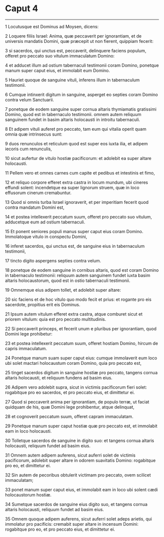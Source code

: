 # Caput 4

***

1 Locutusque est Dominus ad Moysen, dicens:

2 Loquere filiis Israel: Anima, quæ peccaverit per ignorantiam, et de universis mandatis Domini, quæ præcepit ut non fierent, quippiam fecerit:

3 si sacerdos, qui unctus est, peccaverit, delinquere faciens populum, offeret pro peccato suo vitulum immaculatum Domino:

4 et adducet illum ad ostium tabernaculi testimonii coram Domino, ponetque manum super caput eius, et immolabit eum Domino.

5 Hauriet quoque de sanguine vituli, inferens illum in tabernaculum testimonii.

6 Cumque intinxerit digitum in sanguine, asperget eo septies coram Domino contra velum Sanctuarii.

7 ponetque de eodem sanguine super cornua altaris thymiamatis gratissimi Domino, quod est in tabernaculo testimonii. omnem autem reliquum sanguinem fundet in basim altaris holocausti in introitu tabernaculi.

8 Et adipem vituli auferet pro peccato, tam eum qui vitalia operit quam omnia quæ intrinsecus sunt:

9 duos renunculos et reticulum quod est super eos iuxta ilia, et adipem iecoris cum renunculis,

10 sicut aufertur de vitulo hostiæ pacificorum: et adolebit ea super altare holocausti.

11 Pellem vero et omnes carnes cum capite et pedibus et intestinis et fimo,

12 et reliquo corpore efferet extra castra in locum mundum, ubi cineres effundi solent: incendetque ea super lignorum struem, quæ in loco effusorum cinerum cremabuntur.

13 Quod si omnis turba Israel ignoraverit, et per imperitiam fecerit quod contra mandatum Domini est,

14 et postea intellexerit peccatum suum, offeret pro peccato suo vitulum, adducetque eum ad ostium tabernaculi.

15 Et ponent seniores populi manus super caput eius coram Domino. Immolatoque vitulo in conspectu Domini,

16 inferet sacerdos, qui unctus est, de sanguine eius in tabernaculum testimonii,

17 tincto digito aspergens septies contra velum.

18 ponetque de eodem sanguine in cornibus altaris, quod est coram Domino in tabernaculo testimonii: reliquum autem sanguinem fundet iuxta basim altaris holocaustorum, quod est in ostio tabernaculi testimonii.

19 Omnemque eius adipem tollet, et adolebit super altare:

20 sic faciens et de hoc vitulo quo modo fecit et prius: et rogante pro eis sacerdote, propitius erit eis Dominus.

21 Ipsum autem vitulum efferet extra castra, atque comburet sicut et priorem vitulum: quia est pro peccato multitudinis.

22 Si peccaverit princeps, et fecerit unum e pluribus per ignorantiam, quod Domini lege prohibetur:

23 et postea intellexerit peccatum suum, offeret hostiam Domino, hircum de capris immaculatum.

24 Ponetque manum suam super caput eius: cumque immolaverit eum loco ubi solet mactari holocaustum coram Domino, quia pro peccato est,

25 tinget sacerdos digitum in sanguine hostiæ pro peccato, tangens cornua altaris holocausti, et reliquum fundens ad basim eius.

26 Adipem vero adolebit supra, sicut in victimis pacificorum fieri solet: rogabitque pro eo sacerdos, et pro peccato eius, et dimittetur ei.

27 Quod si peccaverit anima per ignorantiam, de populo terræ, ut faciat quidquam de his, quæ Domini lege prohibentur, atque delinquat,

28 et cognoverit peccatum suum, offeret capram immaculatam.

29 Ponetque manum super caput hostiæ quæ pro peccato est, et immolabit eam in loco holocausti.

30 Tolletque sacerdos de sanguine in digito suo: et tangens cornua altaris holocausti, reliquum fundet ad basim eius.

31 Omnem autem adipem auferens, sicut auferri solet de victimis pacificorum, adolebit super altare in odorem suavitatis Domino: rogabitque pro eo, et dimittetur ei.

32 Sin autem de pecoribus obtulerit victimam pro peccato, ovem scilicet immaculatam;

33 ponet manum super caput eius, et immolabit eam in loco ubi solent cædi holocaustorum hostiæ.

34 Sumetque sacerdos de sanguine eius digito suo, et tangens cornua altaris holocausti, reliquum fundet ad basim eius.

35 Omnem quoque adipem auferens, sicut auferri solet adeps arietis, qui immolatur pro pacificis: cremabit super altare in incensum Domini: rogabitque pro eo, et pro peccato eius, et dimittetur ei.

